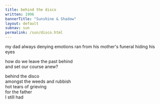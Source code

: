 ```yaml
---
title: behind the disco
written: 1996
bannerTitle: "Sunshine & Shadow" 
layout: default
subnav: sun
permalink: /sun/disco.html
---
```


<div class="poem">
my dad  
always denying emotions  
ran  
from his mother's funeral  
hiding his eyes  


how do we leave the past behind  
and set our course anew?  


behind the disco  
amongst the weeds and rubbish  
hot tears of grieving  
for the father   
I still had
</div>
